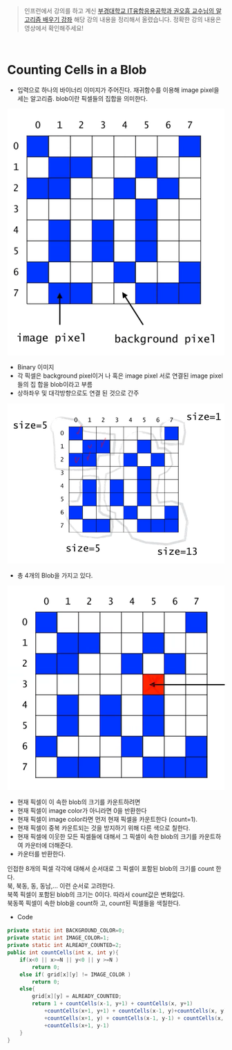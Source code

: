 > 인프런에서 강의를 하고 계신 [부경대학교 IT융합응용공학과 권오흠 교수님의 알고리즘 배우기 강좌](https://www.inflearn.com/course/%EC%95%8C%EA%B3%A0%EB%A6%AC%EC%A6%98-%EA%B0%95%EC%A2%8C/dashboard) 해당 강의 내용을 정리해서 올렸습니다. 정확한 강의 내용은 영상에서 확인해주세요! <br>

<br>


# Counting Cells in a Blob

* 입력으로 하나의 바이너리 이미지가 주어진다. 재귀함수를 이용해 image pixel을 세는 알고리즘. blob이란 픽셀들의 집합을 의미한다.

![01](https://github.com/MinsoftK/TIL/blob/master/Algorithm/image/2-counting_cell_01.png?raw=true)
* Binary 이미지 
* 각 픽셀은 background pixel이거
나 혹은 image pixel
서로 연결된 image pixel들의 집
합을 blob이라고 부름 
* 상하좌우 및 대각방향으로도 연결
된 것으로 간주  



![02](https://github.com/MinsoftK/TIL/blob/master/Algorithm/image/2-counting_cell_02.png?raw=true)

* 총 4개의 Blob을 가지고 있다.



![03](https://github.com/MinsoftK/TIL/blob/master/Algorithm/image/2-counting_cell_03.png?raw=true)


* 현재 픽셀이 이 속한 blob의 크기를 카운트하려면
* 현재 픽셀이 image color가 아니라면
0을 반환한다
* 현재 픽셀이 image color라면 먼저 현재 픽셀을 카운트한다 (count=1).
* 현재 픽셀이 중복 카운트되는 것을 방지하기 위해 다른 색으로 칠한다.
* 현재 픽셀에 이웃한 모든 픽셀들에 대해서 그 픽셀이 속한 blob의 크기를 카운트하여 카운터에 더해준다. 
* 카운터를 반환한다.

인접한 8개의 픽셀 각각에 대해서 순서대로 그 픽셀이 포함된 blob의 크기를 count
한다.  
북, 북동, 동, 동남,… 이런 순서로 고려한다.  
북쪽 픽셀이 포함된 blob의 크기는
0이다. 따라서 count값은 변화없다.  
북동쪽 픽셀이 속한 blob을 count하
고, count된 픽셀들을 색칠한다.


* Code 

```java
private static int BACKGROUND_COLOR=0;
private static int IMAGE_COLOR=1;
private static int ALREADY_COUNTED=2;
public int countCells(int x, int y){
    if(x<0 || x>=N || y<0 || y >=N )
        return 0;
    else if( grid[x][y] != IMAGE_COLOR )
        return 0;
    else{
        grid[x][y] = ALREADY_COUNTED;
        return 1 + countCells(x-1, y+1) + countCells(x, y+1)
            +countCells(x+1, y+1) + countCells(x-1, y)+countCells(x, y) 
            +countCells(x+1, y) + countCells(x-1, y-1) + countCells(x, y-1)
            +countCells(x+1, y-1)
    }
}

```